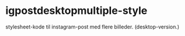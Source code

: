 # igpostdesktopmultiple-style
stylesheet-kode til instagram-post med flere billeder. (desktop-version.)
